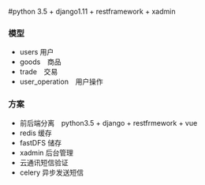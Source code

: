 #python 3.5 + django1.11 + restframework + xadmin
### 模型
- users 用户
- goods　商品
- trade　交易
- user_operation　用户操作

### 方案
- 前后端分离　python3.5 + django + restfrmework + vue
- redis 缓存
- fastDFS 储存
- xadmin 后台管理
- 云通讯短信验证
- celery 异步发送短信
